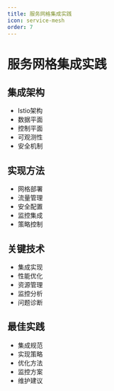 ```yaml
---
title: 服务网格集成实践
icon: service-mesh
order: 7
---
```


# 服务网格集成实践

## 集成架构
- Istio架构
- 数据平面
- 控制平面
- 可观测性
- 安全机制

## 实现方法
- 网格部署
- 流量管理
- 安全配置
- 监控集成
- 策略控制

## 关键技术
- 集成实现
- 性能优化
- 资源管理
- 监控分析
- 问题诊断

## 最佳实践
- 集成规范
- 实现策略
- 优化方法
- 监控方案
- 维护建议
